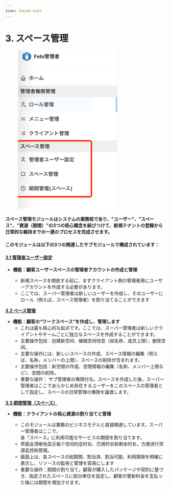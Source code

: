```yaml
---
icon: house-user
---
```


# 3. スペース管理

<div align="left"><figure><img src="../.gitbook/assets/image (5) (1).png" alt="" width="311"><figcaption></figcaption></figure></div>



#### スペース管理モジュールはシステムの業務核であり、"ユーザー"、"スペース"、"資源（期間）"の3つの核心概念を結びつけて、新規テナントの登録から日常的な維持までの一連のプロセスを完成させます。

#### このモジュールは以下の3つの関連したサブモジュールで構成されています：

#### [**3.1  管理者ユーザー設定**](3.1-chao-guan-yong-hu-she-zhi.md)

*   **機能：顧客ユーザースペースの管理者アカウントの作成と管理**

    * 新規スペースを開放する前に、まずクライアント側の管理者用にユーザーアカウントを作成する必要があります。
    * ここでは、スーパー管理者は新しいユーザーを作成し、そのユーザーにロール（例えば、スペース管理者）を割り当てることができます



[**3.2  ペース管理**](3.2-kong-jian-guan-li.md)

* **機能：顧客の“ワークスペース”を作成し、管理します**
  * これは最も核心的な起点です。ここでは、スーパー管理者は新しいクライアントやチームごとに独立なスペースを作成することができます。
  * 主要操作包括：创建新空间、编辑空间信息（如名称、成员上限）、删除空间。
  * 主要な操作には、新しいスペースの作成、スペース情報の編集（例えば、名称、メンバーの上限）、スペースの削除が含まれます。
  * 主要操作包括：新空間の作成、空間情報の編集（名称、メンバー上限など）、空間の削除。
  * 重要な操作： サブ管理者の権限付与。スペースを作成した後、スーパー管理者はここであらかじめ存在するユーザーをこのスペースの管理者として指定し、スペースの日常管理の権限を譲渡します。



[**3.3 期間管理（スペース）**](3.3-shi-chang-guan-li-kong-jian.md)

*   **機能：クライアントの核心資源の割り当てと管理**

    * このモジュールは業務のビジネスモデルと直接関連しています。スーパー管理者はここで、\
      各「スペース」に利用可能なサービスの期間を割り当てます。
    * 界面会清晰地显示每个空间的总时长、已用时长和剩余时长，方便进行资源监控和管理。
    * 画面上は、各スペースの総期間、割当済、割当可能、利用期限を明確に表示し、リソースの監視と管理を容易にします
    * 重要な操作：期間の割り当て。顧客が購入したパッケージや契約に基づき、指定されたスペースに総分単位を設定し、顧客が更新料金を支払った後には期間を増加させます。

